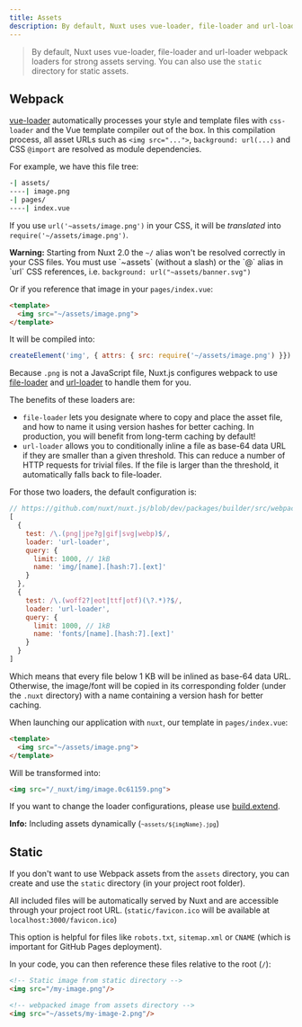 ```yaml
---
title: Assets
description: By default, Nuxt uses vue-loader, file-loader and url-loader webpack loaders for strong assets serving. You can also use Static directory for static assets.
---
```


> By default, Nuxt uses vue-loader, file-loader and url-loader webpack loaders for strong assets serving. You can also use the `static` directory for static assets.

## Webpack

[vue-loader](http://vue-loader.vuejs.org/) automatically processes your style and template files with `css-loader` and the Vue template compiler out of the box.
In this compilation process, all asset URLs such as `<img src="...">`, `background: url(...)` and CSS `@import` are resolved as module dependencies.

For example, we have this file tree:

```bash
-| assets/
----| image.png
-| pages/
----| index.vue
```

If you use `url('~assets/image.png')` in your CSS, it will be *translated* into `require('~/assets/image.png')`.

<p class="Alert Alert--orange">
    <b>Warning:</b>
    Starting from Nuxt 2.0 the <code>~/</code> alias won't be resolved correctly in your CSS files.
    You must use `~assets` (without a slash) or the `@` alias in `url` CSS references, i.e. <code>background: url("~assets/banner.svg")</code>
</p>


Or if you reference that image in your `pages/index.vue`:

```html
<template>
  <img src="~/assets/image.png">
</template>
```

It will be compiled into:

```js
createElement('img', { attrs: { src: require('~/assets/image.png') }})
```

Because `.png` is not a JavaScript file, Nuxt.js configures webpack to use [file-loader](https://github.com/webpack/file-loader) and [url-loader](https://github.com/webpack/url-loader) to handle them for you.

The benefits of these loaders are:

- `file-loader` lets you designate where to copy and place the asset file, and how to name it using version hashes for better caching. In production, you will benefit from long-term caching by default!
- `url-loader` allows you to conditionally inline a file as base-64 data URL if they are smaller than a given threshold. This can reduce a number of HTTP requests for trivial files. If the file is larger than the threshold, it automatically falls back to file-loader.

For those two loaders, the default configuration is:

```js
// https://github.com/nuxt/nuxt.js/blob/dev/packages/builder/src/webpack/base.js#L204-L229
[
  {
    test: /\.(png|jpe?g|gif|svg|webp)$/,
    loader: 'url-loader',
    query: {
      limit: 1000, // 1kB
      name: 'img/[name].[hash:7].[ext]'
    }
  },
  {
    test: /\.(woff2?|eot|ttf|otf)(\?.*)?$/,
    loader: 'url-loader',
    query: {
      limit: 1000, // 1kB
      name: 'fonts/[name].[hash:7].[ext]'
    }
  }
]
```

Which means that every file below 1 KB will be inlined as base-64 data URL.
Otherwise, the image/font will be copied in its corresponding folder (under the `.nuxt` directory)
with a name containing a version hash for better caching.

When launching our application with `nuxt`, our template in `pages/index.vue`:

```html
<template>
  <img src="~/assets/image.png">
</template>
```

Will be transformed into:

```html
<img src="/_nuxt/img/image.0c61159.png">
```

If you want to change the loader configurations, please use [build.extend](/api/configuration-build#extend).

<div class="Alert Alert--teal">

<b>Info:</b> Including assets dynamically (<code>`~assets/${imgName}.jpg`</code>)

</div>

<!-- TODO: Dynamic assets -->

## Static

If you don't want to use Webpack assets from the `assets` directory, you can create and use the `static` directory (in your project root folder).

All included files will be automatically served by Nuxt and are accessible through your project root URL. (`static/favicon.ico` will be available at `localhost:3000/favicon.ico`)

This option is helpful for files like `robots.txt`, `sitemap.xml` or `CNAME` (which is important for GitHub Pages deployment).

In your code, you can then reference these files relative to the root (`/`):

```html
<!-- Static image from static directory -->
<img src="/my-image.png"/>

<!-- webpacked image from assets directory -->
<img src="~/assets/my-image-2.png"/>
```
